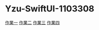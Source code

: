 # Yzu-SwiftUI-1103308

[作業一](https://github.com/RichHakka/Yzu-SwiftUI-1103308/blob/main/hw1.md)
[作業二](https://github.com/RichHakka/Yzu-SwiftUI-1103308/blob/main/hw2.md)
[作業三](https://github.com/RichHakka/Yzu-SwiftUI-1103308/blob/main/hw3.md)
[作業四](https://github.com/RichHakka/Yzu-SwiftUI-1103308/blob/main/hw4.md)